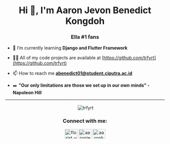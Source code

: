 <h1 align="center">Hi 👋, I'm Aaron Jevon Benedict Kongdoh</h1>
<h3 align="center"> Ella #1 fans</h3>



- 🌱 I’m currently learning **Django and Flutter Framework**

- 👨‍💻 All of my code projects are available at [https://github.com/trfyrt](https://github.com/trfyrt)

- 📫 How to reach me **abenedict01@student.ciputra.ac.id**

- ✒️ **"Our only limitations are those we set up in our own minds" -Napoleon Hill**

---

<div align="center">
<p>&nbsp;<img align="center" src="https://github-readme-stats.vercel.app/api?username=trfyrt&show_icons=true&locale=en" alt="trfyrt" /></p>
</div>
  
<h3 align="center">Connect with me:</h3>
<p align="center">
<a href="https://twitter.com/florist_yrt" target="blank"><img align="center" src="https://raw.githubusercontent.com/rahuldkjain/github-profile-readme-generator/master/src/images/icons/Social/twitter.svg" alt="florist_yrt" height="30" width="40" /></a>
<a href="https://instagram.com/aaronjevon06" target="blank"><img align="center" src="https://raw.githubusercontent.com/rahuldkjain/github-profile-readme-generator/master/src/images/icons/Social/instagram.svg" alt="aaronjevon06" height="30" width="40" /></a>
<a href="https://linkedin.com/in/aaronkongdoh" target="blank"><img align="center" src="https://raw.githubusercontent.com/rahuldkjain/github-profile-readme-generator/master/src/images/icons/Social/linked-in-alt.svg" alt="aaronkongdoh" height="30" width="40" /></a>
</p>




